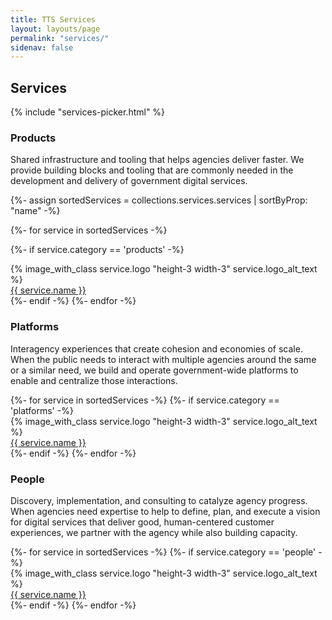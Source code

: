 ```yaml
---
title: TTS Services
layout: layouts/page
permalink: "services/"
sidenav: false
---
```

<h2 class="site-preview-heading">Services</h2>
{% include "services-picker.html" %}

<div class="grid-row padding-bottom-3">
<h3 class="margin-bottom-0">Products</h3>
<p><span class="text-bold">Shared infrastructure and tooling that helps agencies deliver faster.</span> We provide building blocks and tooling that are commonly needed in the development and delivery of government digital services.</p>
{%- assign sortedServices = collections.services.services | sortByProp: "name" -%}

{%- for service in sortedServices -%}

{%- if service.category == 'products' -%}
<div class="desktop:grid-col-2 display-flex flex-column flex-align-center padding-bottom-2">
  <div class="service-logo">
  {% image_with_class service.logo "height-3 width-3" service.logo_alt_text %}
  </div>
  <div class="service-name">
    <a href="{{service.link}}">{{ service.name }}</a>
  </div>
</div>
{%- endif -%}
{%- endfor -%}
</div>
<div class="grid-row padding-bottom-3">
<h3 class="margin-bottom-0">Platforms</h3>
<p><span class="text-bold">Interagency experiences that create cohesion and economies of scale.</span> When the public needs to interact with multiple agencies around the same or a similar need, we build and operate government-wide platforms to enable and centralize those interactions.</p>
{%- for service in sortedServices -%}
{%- if service.category == 'platforms' -%}
<div class="desktop:grid-col-2 display-flex flex-column flex-align-center">
  <div class="service-logo">
  {% image_with_class service.logo "height-3 width-3" service.logo_alt_text %}
  </div>
  <div class="service-name">
    <a href="{{service.link}}">{{ service.name }}</a>
  </div>
</div>
{%- endif -%}
{%- endfor -%}
</div>
<div class="grid-row">
<h3 class="margin-bottom-0">People</h3>
<p><span class="text-bold">Discovery, implementation, and consulting to catalyze agency progress.</span> When agencies need expertise to help to define, plan, and execute a vision for digital services that deliver good, human-centered customer experiences, we partner with the agency while also building capacity.</p>
{%- for service in sortedServices -%}
{%- if service.category == 'people' -%}
<div class="desktop:grid-col-2 display-flex flex-column flex-align-center">
  <div class="service-logo">
  {% image_with_class service.logo "height-3 width-3" service.logo_alt_text %}
  </div>
  <div class="service-name">
    <a href="{{service.link}}">{{ service.name }}</a>
  </div>
</div>
{%- endif -%}
{%- endfor -%}
</div>
